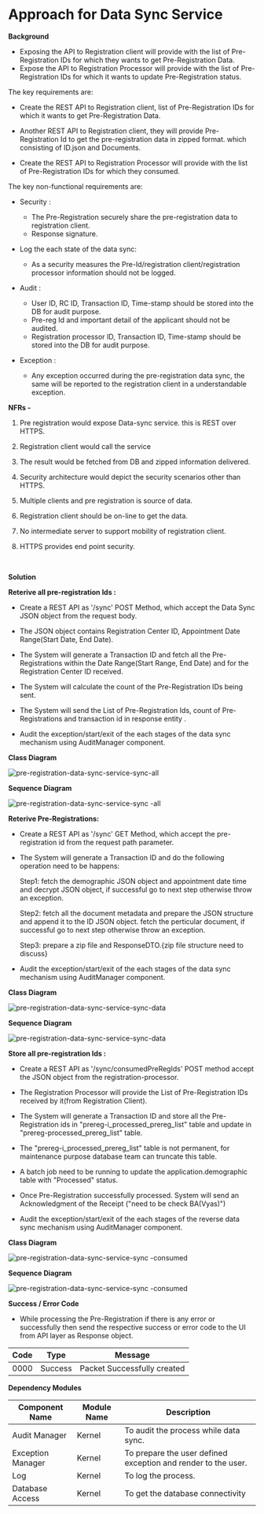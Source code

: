 # Approach for Data Sync Service


**Background**
- Exposing the API to Registration client will provide with the list of Pre-Registration IDs for which they wants to get Pre-Registration Data.
- Expose the API to Registration Processor will provide with the list of Pre-Registration IDs for which it wants to update Pre-Registration status.


The key requirements are:

- Create the REST API to Registration client, list of Pre-Registration IDs for which it wants to get Pre-Registration Data.

- Another REST API to Registration client, they will provide Pre-Registration Id to get the pre-registration data in zipped format. which consisting of ID.json and Documents.

- Create the REST API to Registration Processor will provide with the list of Pre-Registration IDs for which they consumed.

The key non-functional requirements are:

- Security :
    - The Pre-Registration securely share the pre-registration data to registration client.
    - Response signature.
	
- Log the each state of the data sync:
    -   As a security measures the Pre-Id/registration client/registration processor information should not be logged.

- Audit :
    - User ID, RC ID, Transaction ID, Time-stamp should be stored into the DB for audit purpose.
    - Pre-reg Id and important detail of the applicant should not be audited.
	- Registration processor ID, Transaction ID, Time-stamp should be stored into the DB for audit purpose.

-   Exception :
    -   Any exception occurred during the pre-registration data sync, the same will be reported to the registration client in a understandable exception.

	
**NFRs -**

1. Pre registration would expose Data-sync service. this is REST over HTTPS.

2. Registration client would call the service

3. The result would be fetched from DB and zipped information delivered.

4. Security architecture would depict the security scenarios other than HTTPS.

5. Multiple clients and pre registration is source of data.

6. Registration client should be on-line to get the data.

7. No intermediate server to support mobility of registration client.

8. HTTPS provides end point security.

 

**Solution**

**Reterive all pre-registration Ids :**

- Create a REST API as '/sync' POST Method, which accept the Data Sync JSON object from the request body.

- The JSON object contains Registration Center ID, Appointment Date Range(Start Date, End Date).

- The System will generate a Transaction ID and  fetch all the Pre-Registrations within the Date Range(Start Range, End Date) and for the Registration Center ID received.

- The System will calculate the count of the Pre-Registration IDs being sent.

- The System will send the List of Pre-Registration Ids, count of Pre-Registrations and transaction id in response entity .

- Audit the exception/start/exit of the each stages of the data sync mechanism using AuditManager component.

**Class Diagram**

![pre-registration-data-sync-service-sync-all](_images/_class_diagram/data-sync-service.png)

**Sequence Diagram**

![pre-registration-data-sync-service-sync -all](_images/_sequence_diagram/dataSync-retrieve-all-preRegIds.png)




**Reterive Pre-Registrations:**

- Create a REST API as '/sync' GET Method, which accept the pre-registration id from the request path parameter.

- The System will generate a Transaction ID and do the following operation need to be happens:

	 Step1: fetch the demographic JSON object and appointment date time and decrypt JSON object, if successful go to next step otherwise throw an exception.

	 Step2: fetch all the document metadata and prepare the JSON structure and append it to the ID JSON object. fetch the perticular document, if successful go to next step otherwise throw an exception.

	 Step3: prepare a zip file and ResponseDTO.{zip file structure need to discuss}

-   Audit the exception/start/exit of the each stages of the data sync mechanism using AuditManager component.

**Class Diagram**

![pre-registration-data-sync-service-sync-data](_images/_class_diagram/data-sync-service.png)

**Sequence Diagram**

![pre-registration-data-sync-service-sync-data](_images/_sequence_diagram/dataSync-retrieve-data.png)




**Store all pre-registration Ids :**

- Create a REST API as '/sync/consumedPreRegIds' POST method accept the JSON object from the registration-processor.

- The Registration Processor will provide the List of Pre-Registration IDs received by it(from Registration Client). 

- The System will generate a Transaction ID and store all the Pre-Registration ids in "prereg-i_processed_prereg_list" table and update in "prereg-processed_prereg_list" table.

- The "prereg-i_processed_prereg_list" table is not permanent, for maintenance purpose database team can truncate this table.

- A batch job need to be running to update the application.demographic table with "Processed" status.

- Once Pre-Registration successfully processed. System will send an Acknowledgment of the Receipt ("need to be check BA(Vyas)")

- Audit the exception/start/exit of the each stages of the reverse data sync mechanism using AuditManager component.

**Class Diagram**

![pre-registration-data-sync-service-sync -consumed](_images/_class_diagram/data-sync-service-consumed.png)

**Sequence Diagram**

![pre-registration-data-sync-service-sync -consumed](_images/_sequence_diagram/dataSync-consumed-preRegId.png)


**Success / Error Code** 
   - While processing the Pre-Registration if there is any error or successfully then send the respective success or error code to the UI from API layer as  Response object.

  Code   |       Type  | Message|
-----|----------|-------------|
  0000      |             Success |   Packet Successfully created




**Dependency Modules**

Component Name | Module Name | Description | 
-----|----------|-------------|
  Audit Manager     |   Kernel        |    To audit the process while data sync.
  Exception Manager  |  Kernel     |       To prepare the user defined exception and render to the user.
  Log        |          Kernel         |   To log the process.
  Database Access   |    Kernel      |      To get the database connectivity

